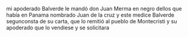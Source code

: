 mi apoderado Balverde le mandó don Juan Merma en negro dellos que había en Panama nombrado Juan de la cruz y este medice Balverde segunconsta de su carta, que lo remitió al pueblo de Montecristi y su apoderado que lo vendiese y se solicitara